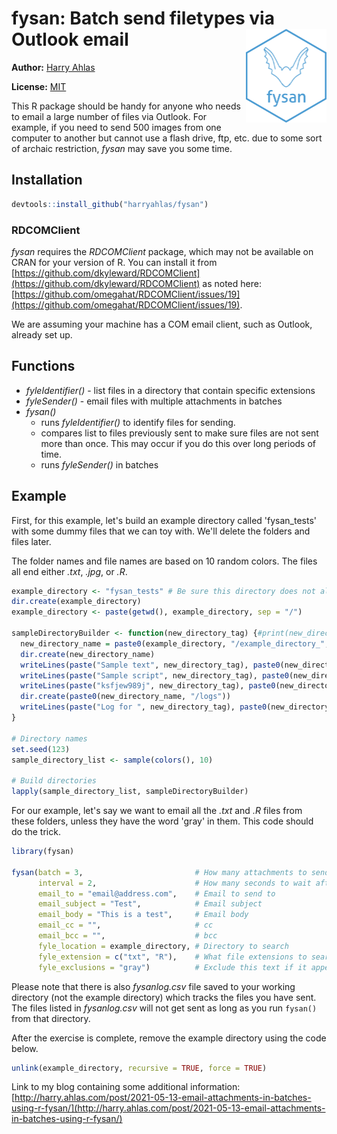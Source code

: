 # fysan: Batch send filetypes via Outlook email <img src="inst/figures/imgfile.png" align="right" height = 150/>

**Author:** [Harry Ahlas](http://harry.ahlas.com)

**License:** [MIT](https://opensource.org/licenses/MIT)

This R package should be handy for anyone who needs to email a large number of files via Outlook.  For example, if you need to send 500 images from one computer to another but cannot use a flash drive, ftp, etc. due to some sort of archaic restriction, *fysan* may save you some time.


## Installation

```r
devtools::install_github("harryahlas/fysan")
```

### RDCOMClient
*fysan* requires the *RDCOMClient* package, which may not be available on CRAN for your version of R. You can install it from [https://github.com/dkyleward/RDCOMClient](https://github.com/dkyleward/RDCOMClient) as noted here: [https://github.com/omegahat/RDCOMClient/issues/19](https://github.com/omegahat/RDCOMClient/issues/19).

We are assuming your machine has a COM email client, such as Outlook, already set up.

## Functions

- *fyleIdentifier()* - list files in a directory that contain specific extensions
- *fyleSender()* - email files with multiple attachments in batches
- *fysan()* 
  - runs *fyleIdentifier()* to identify files for sending. 
  - compares list to files previously sent to make sure files are not sent more than once.  This may occur if you do this over long periods of time.
  - runs *fyleSender()* in batches

## Example

First, for this example, let's build an example directory called 'fysan_tests' with some dummy files that we can toy with. We'll delete the folders and files later.  

The folder names and file names are based on 10 random colors.  The files all end either *.txt*, *.jpg*, or *.R*.  

```r
example_directory <- "fysan_tests" # Be sure this directory does not already exist!
dir.create(example_directory)
example_directory <- paste(getwd(), example_directory, sep = "/")

sampleDirectoryBuilder <- function(new_directory_tag) {#print(new_directory_tag)}
  new_directory_name = paste0(example_directory, "/example_directory_", new_directory_tag)
  dir.create(new_directory_name)
  writeLines(paste("Sample text", new_directory_tag), paste0(new_directory_name, "/text_file_", new_directory_tag, ".txt"))
  writeLines(paste("Sample script", new_directory_tag), paste0(new_directory_name, "/script_file_", new_directory_tag, ".R"))
  writeLines(paste("ksfjew989j", new_directory_tag), paste0(new_directory_name, "/image_", new_directory_tag, ".jpg"))
  dir.create(paste0(new_directory_name, "/logs"))
  writeLines(paste("Log for ", new_directory_tag), paste0(new_directory_name, "/logs/logs_", new_directory_tag, ".txt"))
}

# Directory names
set.seed(123)
sample_directory_list <- sample(colors(), 10)

# Build directories
lapply(sample_directory_list, sampleDirectoryBuilder)
```

For our example, let's say we want to email all the *.txt* and *.R* files from these folders, unless they have the word 'gray' in them. This code should do the trick.

``` r
library(fysan)

fysan(batch = 3,                         # How many attachments to send per email
      interval = 2,                      # How many seconds to wait after sending each email
      email_to = "email@address.com",    # Email to send to
      email_subject = "Test",            # Email subject
      email_body = "This is a test",     # Email body
      email_cc = "",                     # cc
      email_bcc = "",                    # bcc
      fyle_location = example_directory, # Directory to search 
      fyle_extension = c("txt", "R"),    # What file extensions to search for
      fyle_exclusions = "gray")          # Exclude this text if it appears anywhere in the filename

```

Please note that there is also *fysanlog.csv* file saved to your working directory (not the example directory) which tracks the files you have sent. The files listed in *fysanlog.csv* will not get sent as long as you run <code>fysan()</code> from that directory.

After the exercise is complete, remove the example directory using the code below. 

``` r
unlink(example_directory, recursive = TRUE, force = TRUE)
```

Link to my blog containing some additional information:
[http://harry.ahlas.com/post/2021-05-13-email-attachments-in-batches-using-r-fysan/](http://harry.ahlas.com/post/2021-05-13-email-attachments-in-batches-using-r-fysan/)
